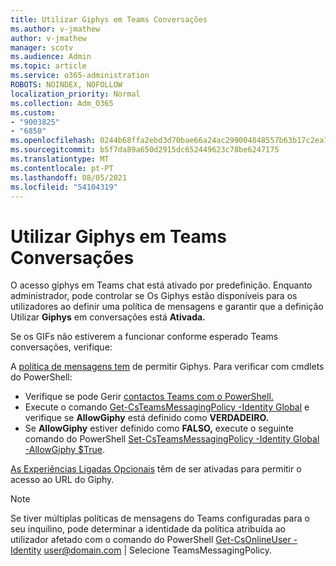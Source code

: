 ```yaml
---
title: Utilizar Giphys em Teams Conversações
ms.author: v-jmathew
author: v-jmathew
manager: scotv
ms.audience: Admin
ms.topic: article
ms.service: o365-administration
ROBOTS: NOINDEX, NOFOLLOW
localization_priority: Normal
ms.collection: Adm_O365
ms.custom:
- "9003825"
- "6850"
ms.openlocfilehash: 0244b68ffa2ebd3d70bae66a24ac299004848557b63b17c2ea74fafaff22bb8c
ms.sourcegitcommit: b5f7da89a650d2915dc652449623c78be6247175
ms.translationtype: MT
ms.contentlocale: pt-PT
ms.lasthandoff: 08/05/2021
ms.locfileid: "54104319"
---
```

# <a name="using-giphys-in-teams-conversations"></a>Utilizar Giphys em Teams Conversações

O acesso giphys em Teams chat está ativado por predefinição. Enquanto administrador, pode controlar se Os Giphys estão disponíveis para os utilizadores ao definir uma política de mensagens e garantir que a definição Utilizar **Giphys** em conversações está **Ativada.** [](https://docs.microsoft.com/microsoftteams/messaging-policies-in-teams#messaging-policy-settings)

Se os GIFs não estiverem a funcionar conforme esperado Teams conversações, verifique:

A [política de mensagens tem](https://docs.microsoft.com/microsoftteams/messaging-policies-in-teams) de permitir Giphys. Para verificar com cmdlets do PowerShell:

- Verifique se pode Gerir [contactos Teams com o PowerShell.](https://docs.microsoft.com/microsoftteams/teams-powershell-overview?view=o365-worldwide#manage-teams-with-powershell)
- Execute o comando [Get-CsTeamsMessagingPolicy -Identity Global](https://docs.microsoft.com/powershell/module/skype/get-csteamsmessagingpolicy?view=skype-ps) e verifique se **AllowGiphy** está definido como **VERDADEIRO.**
- Se **AllowGiphy** estiver definido como **FALSO,** execute o seguinte comando do PowerShell [Set-CsTeamsMessagingPolicy -Identity Global -AllowGiphy $True](https://docs.microsoft.com/powershell/module/skype/set-csteamsmessagingpolicy?view=skype-ps).

[As Experiências Ligadas Opcionais](https://docs.microsoft.com/deployoffice/privacy/optional-connected-experiences) têm de ser ativadas para permitir o acesso ao URL do Giphy.

> [!NOTE]
> Se tiver múltiplas políticas de mensagens do Teams configuradas para o seu inquilino, pode determinar a identidade da política atribuída ao utilizador afetado com o comando do PowerShell [Get-CsOnlineUser - Identity](https://docs.microsoft.com/powershell/module/skype/get-csonlineuser?view=skype-ps) <user@domain.com> | Selecione TeamsMessagingPolicy.
